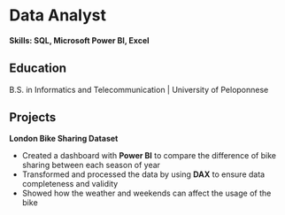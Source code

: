 # Data Analyst

#### Skills: SQL, Microsoft Power BI, Excel

## Education
B.S. in Informatics and Telecommunication | University of Peloponnese 

## Projects
**London Bike Sharing Dataset**
- Created a dashboard with **Power BI** to compare the difference of bike sharing between each season of year
- Transformed and processed the data by using **DAX** to ensure data completeness and validity
- Showed how the weather and weekends can affect the usage of the bike
